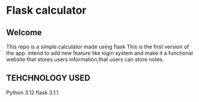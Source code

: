 # Flask calculator



## Welcome
This repo is a simple calculator made using flask
This is the first version of the app. intend to add new feature like login system and make it a functional website that stores users information,that users can store notes.

## TEHCHNOLOGY USED
Python 3.12
flask 3.1.1
